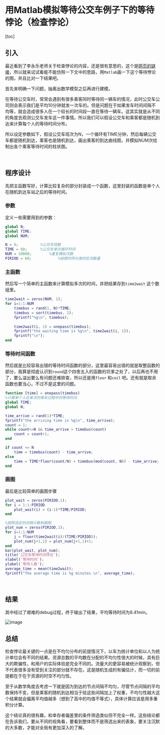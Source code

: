 # 用Matlab模拟等待公交车例子下的等待悖论（检查悖论）

[toc]

## 引入

最近看到了李永乐老师关于检查悖论的内容，还是很有意思的，这个是[网页的链接](https://www.bilibili.com/read/cv8552928)，所以就来试试看能不能仿照一下文中的思路，用`Matlab`画一下这个等待悖论的图，并且比对一下结果吧。

首先来明确一下问题，抽离出数学模型之后再进行建模。

在等待公交车时，常常会遇到有很多乘客同时等待同一辆车的情况，此时公交车公司则会表示我们是平均10分钟就发一次车的。但是问题在于如果发车时间间隔不均等，就会造成很多人在一个较长的时间段一直在等待一辆车。这其实就是从不同的角度去观测公交车发车这一件事情。所以我们可以假设公交车和乘客都是随机到达来计算每个人的等待时间分布。

所以设定参数如下，假设公交车班次为N，一个循环有TIME分钟，然后每辆公交车都是随机到达，乘客也是随机到达，画出乘客的到达曲线图，并模拟NUM次绘制出各个乘客等待时间的柱状图。

<br>

## 程序设计

先把主函数写好，计算比较复杂的部分封装成一个函数，这里封装的函数是单个人在随机到达车站之后的等待时间。

### 参数

定义一些需要用到的参数：

```matlab
global N;
global TIME;
global NUM;

N = 6;			%公交车班数
TIME = 60;		%公交车单次循环时间
NUM = 10000;		%重复模拟次数
PIRIOD = 60;        	%绘图时所分类的区间数量
```

### 主函数

然后写一个简单的主函数来计算模拟多次的时间，并把结果存到`time2wait` 这个数组里。

```matlab
time2wait = zeros(NUM, 1);
for i=1:1:NUM
    timebus = rand(1, N)*TIME;
    timebus = sort(timebus, 2);
    fprintf("%g\n", timebus);
    
    time2wait(i, 1) = onepass(timebus);
    fprintf("the waiting time is %g\n", time2wait(i, 1));
    fprintf("\n");
end
```

### 等待时间函数

然后就是比较容易出错的等待时间函数的部分，这里最容易出错的就是取整函数的部分，我算是彻底认识到`round`这个四舍五入的函数的坑爹之处了，以后再也不用了，要么溢出要么有问题还难排查，所以还是用`floor` 和`ceil` 吧。还有就是取余函数也要当心，不过不是这里的问题。

```matlab
function [time] = onepass(timebus)
%计算单个人在单次的乘车过程中的等待时间
global TIME;
global N;

time_arrive = rand(1)*TIME;
fprintf("the arriving time is %g\n", time_arrive);
count = 1;
while count<=N && time_arrive > timebus(count)
    count = count+1;
end

if count <= N
    time = timebus(count) - time_arrive;
else
    time = TIME*floor(count/N) + timebus(mod(count, N)) - time_arrive;
end
```

### 画图

最后是比较简单的画图步骤

```matlab
plot_wait = zeros(PIRIOD,1);
for i = 1:1:PIRIOD
    plot_wait(i) = (i-1)*TIME/PIRIOD;
end

%按照选定的间隔计数和画图
plot_num = zeros(PIRIOD,1);
for i=1:1:NUM
    j = floor(time2wait(i)/(TIME/PIRIOD));
    plot_num(j+1,1) = plot_num(j+1,1)+1;
end
bar(plot_wait, plot_num);
title('公交车等待时间悖论');
xlabel('等待时间');
ylabel('等待人数');
average_time = mean(time2wait);
fprintf("The average time is %g minutes.\n", average_time);
```

<br>

## 结果

其中经过了艰难的debug过程，终于输出了结果，平均等待时间为8.41min。

![image](https://img2022.cnblogs.com/blog/2855365/202209/2855365-20220909111528940-586628062.png)

## 总结

检查悖论最关键的一点是在不均匀分布的前提情况下，以车为统计单位和以人为统计单位会有不同的结果。资源总数的平均数在分配的不均匀性很大的时候，具有巨大的欺骗性，和用户的实际体验是完全不同的。流量大的更容易被统计观察到，但不代表很多没有受到关注的部分就不存在。这是随机生成的有偏估计，而一切的前提都在于在于资源的时空不均匀性。

至于从数学角度去考虑一下就是因为到达的节点间隔不均匀，尽管节点间隔的平均数保持不变，但是乘客的随机到达相当于给这些间隔加上了权重，不均匀性越大这个结果就会偏离平均值越多（想到了高中的均值不等式），具体计算应该是用多重积分计算。

这个结论真的很有趣，和幸存者偏差里的条件筛选类似但不完全一样。这些结论都在告诉我们，要从不同的视角看，要看到整体而不是筛选出来的表象，要关注沉默的大多数，才能对全局有更加深入的了解。
